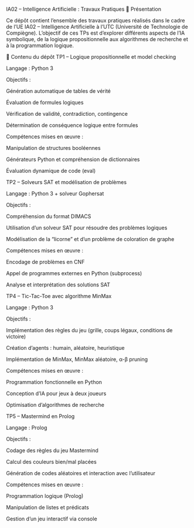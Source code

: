 IA02 – Intelligence Artificielle : Travaux Pratiques
📌 Présentation

Ce dépôt contient l’ensemble des travaux pratiques réalisés dans le cadre de l’UE IA02 – Intelligence Artificielle à l’UTC (Université de Technologie de Compiègne).
L’objectif de ces TPs est d’explorer différents aspects de l’IA symbolique, de la logique propositionnelle aux algorithmes de recherche et à la programmation logique.

📂 Contenu du dépôt
TP1 – Logique propositionnelle et model checking

Langage : Python 3

Objectifs :

Génération automatique de tables de vérité

Évaluation de formules logiques

Vérification de validité, contradiction, contingence

Détermination de conséquence logique entre formules

Compétences mises en œuvre :

Manipulation de structures booléennes

Générateurs Python et compréhension de dictionnaires

Évaluation dynamique de code (eval)

TP2 – Solveurs SAT et modélisation de problèmes

Langage : Python 3 + solveur Gophersat

Objectifs :

Compréhension du format DIMACS

Utilisation d’un solveur SAT pour résoudre des problèmes logiques

Modélisation de la “licorne” et d’un problème de coloration de graphe

Compétences mises en œuvre :

Encodage de problèmes en CNF

Appel de programmes externes en Python (subprocess)

Analyse et interprétation des solutions SAT

TP4 – Tic-Tac-Toe avec algorithme MinMax

Langage : Python 3

Objectifs :

Implémentation des règles du jeu (grille, coups légaux, conditions de victoire)

Création d’agents : humain, aléatoire, heuristique

Implémentation de MinMax, MinMax aléatoire, α-β pruning

Compétences mises en œuvre :

Programmation fonctionnelle en Python

Conception d’IA pour jeux à deux joueurs

Optimisation d’algorithmes de recherche

TP5 – Mastermind en Prolog

Langage : Prolog

Objectifs :

Codage des règles du jeu Mastermind

Calcul des couleurs bien/mal placées

Génération de codes aléatoires et interaction avec l’utilisateur

Compétences mises en œuvre :

Programmation logique (Prolog)

Manipulation de listes et prédicats

Gestion d’un jeu interactif via console

